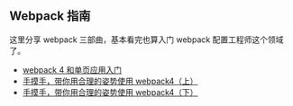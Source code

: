 ## Webpack 指南

这里分享 webpack 三部曲，基本看完也算入门 webpack 配置工程师这个领域了。

- [webpack 4 和单页应用入门](webpack-and-spa-guide)
- [手摸手，带你用合理的姿势使用 webpack4（上）](https://juejin.im/post/5b56909a518825195f499806)
- [手摸手，带你用合理的姿势使用 webpack4（下）](https://juejin.im/post/5b5d6d6f6fb9a04fea58aabc)
